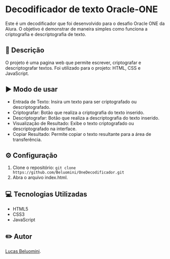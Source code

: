 # Decodificador de texto Oracle-ONE

Este é um decodificador que foi desenvolvido para o desafio Oracle ONE da Alura. O objetivo é demonstrar de maneira simples como funciona a criptografia e descriptografia de texto.

## 🧾 Descrição 

O projeto é uma pagina web que permite escrever, criptografar e descriptografar textos. Foi utilizado para o projeto: HTML, CSS e JavaScript.

## ▶️ Modo de usar 

- Entrada de Texto: Insira um texto para ser criptografado ou descriptografado.
- Criptografar: Botão que realiza a criptografia do texto inserido.
- Descriptografar: Botão que realiza a descriptografia do texto inserido.
- Visualização de Resultado: Exibe o texto criptografado ou descriptografado na interface.
- Copiar Resultado: Permite copiar o texto resultante para a área de transferência.


## ⚙️ Configuração

1. Clone o repositório: `git clone https://github.com/Beluomini/OneDecodificador.git`
2. Abra o arquivo index.html.

## 💻 Tecnologias Utilizadas

- HTML5
- CSS3
- JavaScript

## ✏️ Autor

[Lucas Beluomini](https://github.com/Beluomini).
